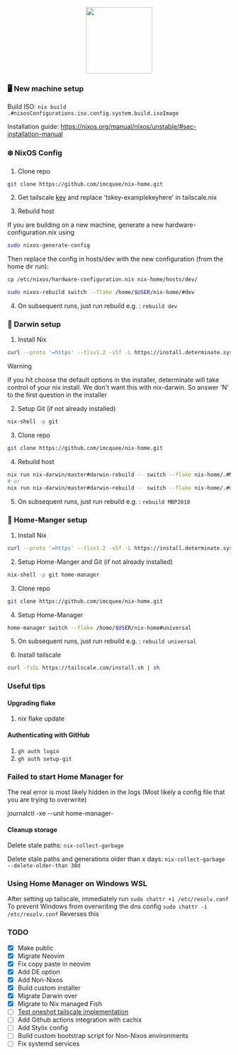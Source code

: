 <p align="center"><img src="https://i.imgur.com/X5zKxvp.png" width=150px></p>

### 🖥️ New machine setup

Build ISO: `nix build .#nixosConfigurations.iso.config.system.build.isoImage`

Installation guide: <https://nixos.org/manual/nixos/unstable/#sec-installation-manual>

### ❄️ NixOS Config

1. Clone repo

```bash
git clone https://github.com/imcquee/nix-home.git
```

2. Get tailscale [key](https://login.tailscale.com/admin/settings/keys) and replace 'tskey-examplekeyhere' in tailscale.nix
  
3. Rebuild host

If you are building on a new machine, generate a new hardware-configuration.nix using

```bash
sudo nixos-generate-config
```

Then replace the config in hosts/dev with the new configuration (from the home dir run):

```bash
cp /etc/nixos/hardware-configuration.nix nix-home/hosts/dev/
```

```bash
sudo nixos-rebuild switch --flake /home/$USER/nix-home/#dev
```
  
4. On subsequent runs, just run rebuild <hostname> e.g. : `rebuild dev`

### 🍎 Darwin setup

1. Install Nix

```bash
curl --proto '=https' --tlsv1.2 -sSf -L https://install.determinate.systems/nix | sh -s -- install
```

> [!WARNING]  
> If you hit choose the default options in the installer, determinate will take control of your nix install. We don't want this with nix-darwin. So answer 'N' to the first question in the installer

2. Setup Git (if not already installed)

```bash
nix-shell -p git
```

3. Clone repo

```bash
git clone https://github.com/imcquee/nix-home.git
```

4. Rebuild host

```bash
nix run nix-darwin/master#darwin-rebuild -- switch --flake nix-home/.#MBP2018
# or
nix run nix-darwin/master#darwin-rebuild -- switch --flake nix-home/.#mini
```

5. On subsequent runs, just run rebuild <hostname> e.g. : `rebuild MBP2018`

### 🏡 Home-Manger setup

1. Install Nix

```bash
curl --proto '=https' --tlsv1.2 -sSf -L https://install.determinate.systems/nix | sh -s -- install
```

2. Setup Home-Manger and Git (if not already installed)

```bash
nix-shell -p git home-manager
```

3. Clone repo

```bash
git clone https://github.com/imcquee/nix-home.git
```

4. Setup Home-Manager

```bash
home-manager switch --flake /home/$USER/nix-home#universal
```

5. On subsequent runs, just run rebuild <hostname> e.g. : `rebuild universal`

6. Install tailscale

```bash
curl -fsSL https://tailscale.com/install.sh | sh
```

### Useful tips

#### Upgrading flake

1. nix flake update

#### Authenticating with GitHub

1. `gh auth login`
2. `gh auth setup-git`

### Failed to start Home Manager for <User>

The real error is most likely hidden in the logs (Most likely a config file that you are trying to overwrite)

journalctl -xe --unit home-manager-<user>

#### Cleanup storage

Delete stale paths: `nix-collect-garbage`

Delete stale paths and generations older than x days: `nix-collect-garbage --delete-older-than 30d`

### Using Home Manager on Windows WSL

After setting up tailscale, immediately run
`sudo chattr +i /etc/resolv.conf`
To prevent Windows from overwriting the dns config
`sudo chattr -i /etc/resolv.conf`
Reverses this

### TODO

- [x] Make public
- [x] Migrate Neovim
- [x] Fix copy paste in neovim
- [x] Add DE option
- [x] Add Non-Nixos
- [x] Build custom installer
- [x] Migrate Darwin over
- [x] Migrate to Nix managed Fish
- [ ] [Test oneshot tailscale implementation](https://tailscale.com/kb/1096/nixos-minecraft)
- [ ] Add Github actions integration with cachix
- [ ] Add Stylix config
- [ ] Build custom bootstrap script for Non-Nixos environments
- [ ] Fix systemd services
